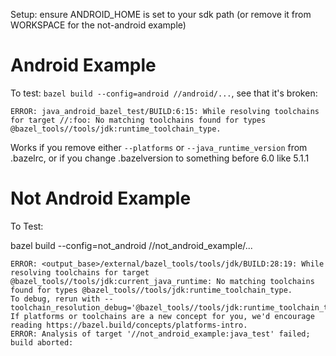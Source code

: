 Setup: ensure ANDROID_HOME is set to your sdk path (or remove it from WORKSPACE for the not-android example)
# Android Example

To test: `bazel build --config=android //android/...`, see that it's broken:
```
ERROR: java_android_bazel_test/BUILD:6:15: While resolving toolchains for target //:foo: No matching toolchains found for types @bazel_tools//tools/jdk:runtime_toolchain_type.
```

Works if you remove either `--platforms` or `--java_runtime_version` from .bazelrc, or if you change .bazelversion to something before 6.0 like 5.1.1

# Not Android Example

To Test:

bazel build --config=not_android //not_android_example/...
```
ERROR: <output_base>/external/bazel_tools/tools/jdk/BUILD:28:19: While resolving toolchains for target @bazel_tools//tools/jdk:current_java_runtime: No matching toolchains found for types @bazel_tools//tools/jdk:runtime_toolchain_type.
To debug, rerun with --toolchain_resolution_debug='@bazel_tools//tools/jdk:runtime_toolchain_type'
If platforms or toolchains are a new concept for you, we'd encourage reading https://bazel.build/concepts/platforms-intro.
ERROR: Analysis of target '//not_android_example:java_test' failed; build aborted:
```

